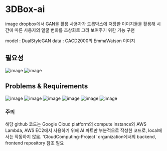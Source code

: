 # 3DBox-ai
image dropbox에서 GAN을 활용
사용자가 드롭박스에 저장한 이미지들을 활용해 시간에 따른 사용자의 얼굴 변화를 초상화로 그려 보여주기 위한 기능 구현

model : DualStyleGAN
data : CACD2000의 EmmaWatson 이미지

## 필요성
![image](https://github.com/CloudComputing-Project/3DBox-ai/assets/81574359/0d72f9e9-9f93-4d66-9ebe-6f26d2f00a30)
![image](https://github.com/CloudComputing-Project/3DBox-ai/assets/81574359/b35828a6-3a1e-4fb5-85b9-8f0115dc6f04)

## Problems & Requirements
![image](https://github.com/CloudComputing-Project/3DBox-ai/assets/81574359/a12a8c90-4998-4d1a-a38c-f21b7b3428ed)
![image](https://github.com/CloudComputing-Project/3DBox-ai/assets/81574359/7b5ca993-d000-4409-89fc-57bb7ea0cb96)
![image](https://github.com/CloudComputing-Project/3DBox-ai/assets/81574359/d91940a7-01ef-4ae5-8c6a-6eff819c4e7b)
![image](https://github.com/CloudComputing-Project/3DBox-ai/assets/81574359/e4306cc9-75e0-41d3-96b3-e19df0e48d52)
![image](https://github.com/CloudComputing-Project/3DBox-ai/assets/81574359/80cfdb8b-01b9-464a-8f32-c5331a813ee7)
![image](https://github.com/CloudComputing-Project/3DBox-ai/assets/81574359/243fc2d0-d971-4116-ad51-531f90625de7)

### 주의 
해당 github 코드는 Google Cloud platform의 compute instance와 AWS Lambda, AWS EC2에서 사용하기 위해 AI 파트만 부분적으로 작성한 코드로, local에서는 작동하지 않음.
'CloudComputing-Project' organization에서의 backend, frontend repository 참조 필요 
